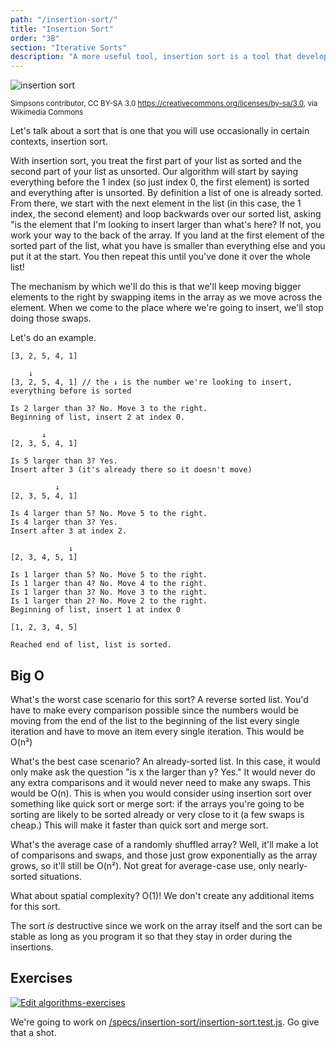 ```yaml
---
path: "/insertion-sort/"
title: "Insertion Sort"
order: "3B"
section: "Iterative Sorts"
description: "A more useful tool, insertion sort is a tool that developers will occasionally use. Brian goes over why that is and how to do it"
---
```


![insertion sort](./images/insertionsort.gif)

<sup>Simpsons contributor, CC BY-SA 3.0 <https://creativecommons.org/licenses/by-sa/3.0>, via Wikimedia Commons</sup>

Let's talk about a sort that is one that you will use occasionally in certain contexts, insertion sort.

With insertion sort, you treat the first part of your list as sorted and the second part of your list as unsorted. Our algorithm will start by saying everything before the 1 index (so just index 0, the first element) is sorted and everything after is unsorted. By definition a list of one is already sorted. From there, we start with the next element in the list (in this case, the 1 index, the second element) and loop backwards over our sorted list, asking "is the element that I'm looking to insert larger than what's here? If not, you work your way to the back of the array. If you land at the first element of the sorted part of the list, what you have is smaller than everything else and you put it at the start. You then repeat this until you've done it over the whole list!

The mechanism by which we'll do this is that we'll keep moving bigger elements to the right by swapping items in the array as we move across the element. When we come to the place where we're going to insert, we'll stop doing those swaps.

Let's do an example.

```text
[3, 2, 5, 4, 1]

    ↓
[3, 2, 5, 4, 1] // the ↓ is the number we're looking to insert, everything before is sorted

Is 2 larger than 3? No. Move 3 to the right.
Beginning of list, insert 2 at index 0.

       ↓
[2, 3, 5, 4, 1]

Is 5 larger than 3? Yes.
Insert after 3 (it's already there so it doesn't move)

          ↓
[2, 3, 5, 4, 1]

Is 4 larger than 5? No. Move 5 to the right.
Is 4 larger than 3? Yes.
Insert after 3 at index 2.

             ↓
[2, 3, 4, 5, 1]

Is 1 larger than 5? No. Move 5 to the right.
Is 1 larger than 4? No. Move 4 to the right.
Is 1 larger than 3? No. Move 3 to the right.
Is 1 larger than 2? No. Move 2 to the right.
Beginning of list, insert 1 at index 0

[1, 2, 3, 4, 5]

Reached end of list, list is sorted.
```

## Big O

What's the worst case scenario for this sort? A reverse sorted list. You'd have to make every comparison possible since the numbers would be moving from the end of the list to the beginning of the list every single iteration and have to move an item every single iteration. This would be O(n²)

What's the best case scenario? An already-sorted list. In this case, it would only make ask the question "is x the larger than y? Yes." It would never do any extra comparisons and it would never need to make any swaps. This would be O(n). This is when you would consider using insertion sort over something like quick sort or merge sort: if the arrays you're going to be sorting are likely to be sorted already or very close to it (a few swaps is cheap.) This will make it faster than quick sort and merge sort.

What's the average case of a randomly shuffled array? Well, it'll make a lot of comparisons and swaps, and those just grow exponentially as the array grows, so it'll still be O(n²). Not great for average-case use, only nearly-sorted situations.

What about spatial complexity? O(1)! We don't create any additional items for this sort.

The sort _is_ destructive since we work on the array itself and the sort can be stable as long as you program it so that they stay in order during the insertions.

## Exercises

[![Edit algorithms-exercises](https://codesandbox.io/static/img/play-codesandbox.svg)][sb]

We're going to work on [/specs/insertion-sort/insertion-sort.test.js][gh]. Go give that a shot.

[gh]: https://github.com/btholt/algorithms-exercises/blob/main/specs/insertion-sort/insertion-sort.test.js
[sb]: https://codesandbox.io/s/github/btholt/algorithms-exercises?file=/specs/insertion-sort/insertion-sort.test.js
